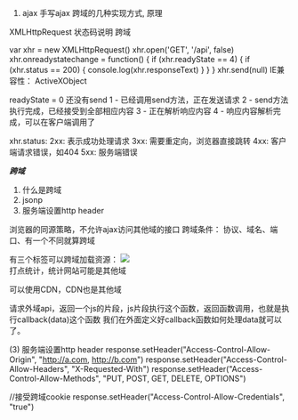 1. ajax
手写ajax
跨域的几种实现方式, 原理

XMLHttpRequest
状态码说明
跨域

var xhr = new XMLHttpRequest()
xhr.open('GET', '/api', false)
xhr.onreadystatechange = function() {
    if (xhr.readyState == 4) {
        if (xhr.status == 200) {
            console.log(xhr.responseText)
        }
    }
}
xhr.send(null)
IE兼容性：
ActiveXObject

readyState = 0 还没有send
1 - 已经调用send方法，正在发送请求
2 - send方法执行完成，已经接受到全部相应内容
3 - 正在解析响应内容
4 - 响应内容解析完成，可以在客户端调用了

xhr.status:
2xx: 表示成功处理请求
3xx: 需要重定向，浏览器直接跳转
4xx: 客户端请求错误，如404
5xx: 服务端错误


***********跨域***********

1. 什么是跨域
2. jsonp
3. 服务端设置http header

浏览器的同源策略，不允许ajax访问其他域的接口
跨域条件：
协议、域名、端口、有一个不同就算跨域

有三个标签可以跨域加载资源：
<img src=xxx(其他域地址)>  
打点统计，统计网站可能是其他域

<link href="www.baidu.com">可以使用CDN，CDN也是其他域

<script src="yyy">同样可以使用CDN

(2) JSONP的实现原理：
加载http://coding.m.com/classindex.html的时候
不一定服务器真正有一个classindex.html文件
服务器可以根据请求，动态生成一个文件返回

同理，比如你向一个跨域网站请求一个资源
<script src="http://coding.m.imooc.com/api.js">
返回内容格式callback(数据) (动态生成)是一个函数调用

<script>
window.callback = function(data) {
    console.log(data)
    //处理data
}
</script>
<script src="http://coding.m.imooc.com/api.js"></script>

请求外域api，返回一个js的片段，js片段执行这个函数，返回函数调用，也就是执行callback(data)这个函数
我们在外面定义好callback函数如何处理data就可以了。


(3) 服务端设置http header
response.setHeader("Access-Control-Allow-Origin", "http://a.com, http://b.com")
response.setHeader("Access-Control-Allow-Headers", "X-Requested-With")
response.setHeader("Access-Control-Allow-Methods", "PUT, POST, GET, DELETE, OPTIONS")

//接受跨域cookie
response.setHeader("Access-Control-Allow-Credentials", "true")





